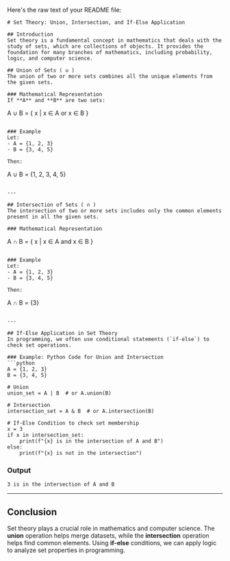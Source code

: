 Here's the raw text of your README file:

```
# Set Theory: Union, Intersection, and If-Else Application

## Introduction
Set theory is a fundamental concept in mathematics that deals with the study of sets, which are collections of objects. It provides the foundation for many branches of mathematics, including probability, logic, and computer science.

## Union of Sets ( ∪ )
The union of two or more sets combines all the unique elements from the given sets.

### Mathematical Representation
If **A** and **B** are two sets:
```
A ∪ B = { x | x ∈ A or x ∈ B }
```

### Example
Let:
- A = {1, 2, 3}
- B = {3, 4, 5}

Then:
```
A ∪ B = {1, 2, 3, 4, 5}
```

---

## Intersection of Sets ( ∩ )
The intersection of two or more sets includes only the common elements present in all the given sets.

### Mathematical Representation
```
A ∩ B = { x | x ∈ A and x ∈ B }
```

### Example
Let:
- A = {1, 2, 3}
- B = {3, 4, 5}

Then:
```
A ∩ B = {3}
```

---

## If-Else Application in Set Theory
In programming, we often use conditional statements (`if-else`) to check set operations.

### Example: Python Code for Union and Intersection
```python
A = {1, 2, 3}
B = {3, 4, 5}

# Union
union_set = A | B  # or A.union(B)

# Intersection
intersection_set = A & B  # or A.intersection(B)

# If-Else Condition to check set membership
x = 3
if x in intersection_set:
    print(f"{x} is in the intersection of A and B")
else:
    print(f"{x} is not in the intersection")
```

### Output
```
3 is in the intersection of A and B
```

---

## Conclusion
Set theory plays a crucial role in mathematics and computer science. The **union** operation helps merge datasets, while the **intersection** operation helps find common elements. Using **if-else** conditions, we can apply logic to analyze set properties in programming.
```

